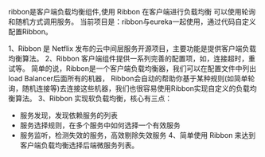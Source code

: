 ribbon是客户端负载均衡组件,使用 Ribbon 在客户端进行负载均衡
可以使用轮询和随机方式调用服务。
当前项目是：ribbon与eureka一起使用，通过代码自定义配置Ribbon。

1、Ribbon 是 Netflix 发布的云中间层服务开源项目，主要功能是提供客户端负载均衡算法。
2、Ribbon 客户端组件提供一系列完善的配置项，如，连接超时，重试等。
简单的说，Ribbon是一个客户端负载均衡器，我们可以在配置文件中列出load Balancer后面所有的机器，
Ribbon会自动的帮助你基于某种规则(如简单轮询，随机连接等)去连接这些机器，我们也很容易使用Ribbon实现自定义的负载均衡算法。
3、Ribbon 实现软负载均衡，核心有三点：
   * 服务发现，发现依赖服务的列表
   * 服务选择规则，在多个服务中如何选择一个有效服务
   * 服务监听，检测失效的服务，高效剔除失效服务
4、简单使用 Ribbon 来达到客户端负载均衡选择后端微服务列表。
